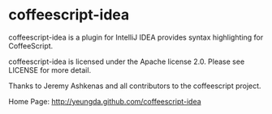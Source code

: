 # coffeescript-idea

coffeescript-idea is a plugin for IntelliJ IDEA provides syntax highlighting for CoffeeScript.

coffeescript-idea is licensed under the Apache license 2.0.  Please see LICENSE for more detail.

Thanks to Jeremy Ashkenas and all contributors to the coffeescript project.

Home Page: http://yeungda.github.com/coffeescript-idea